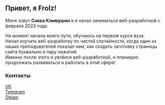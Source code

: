 ## Привет, я Frolz!
Меня зовут **Савва Климушин** и я начал заниматься веб-разработкой с февраля 2023 года.  

На момент начала моего пути, обучаюсь на первом курсе вуза.  
Начал изучать веб-разработку по чистой случайности, когда один из наших преподователей показал нам, как создать заготовку страницы сайта буквально в пару нажатий.  
Именно после этого я увлёкся веб-разработкой, и планирую продолжать развиваться и работать в этой сфере!  

### Контакты

[VK](https://vk.com/frollz)  
[Telegram](t.me/Frollz)  
[Steam](https://steamcommunity.com/id/frolz/)  
